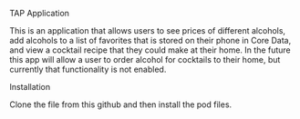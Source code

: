 TAP Application

This is an application that allows users to see prices of different alcohols, add alcohols to a list of favorites that is stored on their phone in Core Data, and view a cocktail recipe that they could make at their home. In the future this app will allow a user to order alcohol for cocktails to their home, but currently that functionality is not enabled.

Installation 

Clone the file from this github and then install the pod files.
